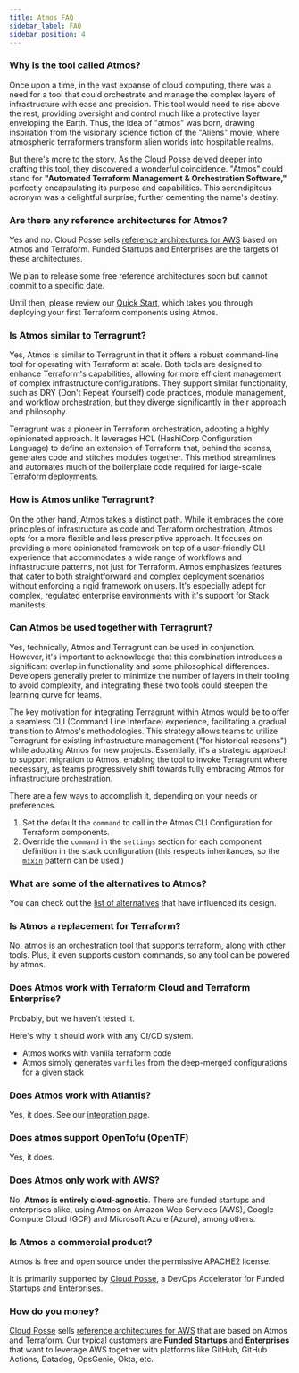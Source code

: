 ```yaml
---
title: Atmos FAQ
sidebar_label: FAQ
sidebar_position: 4
---
```


### Why is the tool called Atmos?

Once upon a time, in the vast expanse of cloud computing, there was a need for a tool that could orchestrate and manage the complex layers of
infrastructure with ease and precision. This tool would need to rise above the rest, providing oversight and control much like a protective layer
enveloping the Earth. Thus, the idea of "atmos" was born, drawing inspiration from the visionary science fiction of the "Aliens" movie, where
atmospheric terraformers transform alien worlds into hospitable realms.

But there's more to the story. As the [Cloud Posse](https://cloudposse.com) delved deeper into crafting this tool, they discovered a wonderful coincidence. "Atmos" could
stand for **"Automated Terraform Management & Orchestration Software,"** perfectly encapsulating its purpose and capabilities. This serendipitous
acronym was a delightful surprise, further cementing the name's destiny.

### Are there any reference architectures for Atmos?

Yes and no. Cloud Posse sells [reference architectures for AWS](https://cloudposse.com/services/) based on Atmos and Terraform. Funded Startups and Enterprises are the targets of these architectures.

We plan to release some free reference architectures soon but cannot commit to a specific date.

Until then, please review our [Quick Start](/quick-start/), which takes you through deploying your first Terraform components using Atmos.

### Is Atmos similar to Terragrunt?

Yes, Atmos is similar to Terragrunt in that it offers a robust command-line tool for operating with Terraform at scale. Both tools are designed to enhance Terraform's capabilities, allowing for more efficient management of complex infrastructure configurations. They support similar functionality, such as DRY (Don't Repeat Yourself) code practices, module management, and workflow orchestration, but they diverge significantly in their approach and philosophy.

Terragrunt was a pioneer in Terraform orchestration, adopting a highly opinionated approach. It leverages HCL (HashiCorp Configuration Language) to define an extension of Terraform that, behind the scenes, generates code and stitches modules together. This method streamlines and automates much of the boilerplate code required for large-scale Terraform deployments.

### How is Atmos unlike Terragrunt?

On the other hand, Atmos takes a distinct path. While it embraces the core principles of infrastructure as code and Terraform orchestration, Atmos opts for a more flexible and less prescriptive approach. It focuses on providing a more opinionated framework on top of a  user-friendly CLI experience that accommodates a wide range of workflows and infrastructure patterns, not just for Terraform. Atmos emphasizes features that cater to both straightforward and complex deployment scenarios without enforcing a rigid framework on users. It's especially adept for complex, regulated enterprise environments with it's support for Stack manifests. 

### Can Atmos be used together with Terragrunt?

Yes, technically, Atmos and Terragrunt can be used in conjunction. However, it's important to acknowledge that this combination introduces a significant overlap in functionality and some philosophical differences. Developers generally prefer to minimize the number of layers in their tooling to avoid complexity, and integrating these two tools could steepen the learning curve for teams. 

The key motivation for integrating Terragrunt within Atmos would be to offer a seamless CLI (Command Line Interface) experience, facilitating a gradual transition to Atmos's methodologies. This strategy allows teams to utilize Terragrunt for existing infrastructure management ("for historical reasons") while adopting Atmos for new projects. Essentially, it's a strategic approach to support migration to Atmos, enabling the tool to invoke Terragrunt where necessary, as teams progressively shift towards fully embracing Atmos for infrastructure orchestration. 

There are a few ways to accomplish it, depending on your needs or preferences.
1. Set the default the `command` to call in the Atmos CLI Configuration for Terraform components.
2. Override the `command` in the `settings` section for each component definition in the stack configuration (this respects inheritances, so the [`mixin`](/core-concepts/stacks/mixins) pattern can be used.)

### What are some of the alternatives to Atmos?

You can check out the [list of alternatives](/reference/alternatives) that have influenced its design.

### Is Atmos a replacement for Terraform?

No, atmos is an orchestration tool that supports terraform, along with other tools. Plus, it even supports
custom commands, so any tool can be powered by atmos.

### Does Atmos work with Terraform Cloud and Terraform Enterprise?

Probably, but we haven't tested it. 

Here's why it should work with any CI/CD system.
- Atmos works with vanilla terraform code
- Atmos simply generates `varfiles` from the deep-merged configurations for a given stack

### Does Atmos work with Atlantis?

Yes, it does. See our [integration page](/integrations/atlantis). 

### Does atmos support OpenTofu (OpenTF)

Yes, it does.

### Does Atmos only work with AWS?

No, **Atmos is entirely cloud-agnostic**. There are funded startups and enterprises alike, using Atmos on Amazon Web Services (AWS),
Google Compute Cloud (GCP) and Microsoft Azure (Azure), among others.

### Is Atmos a commercial product?

Atmos is free and open source under the permissive APACHE2 license.

It is primarily supported by [Cloud Posse](https://cloudposse.com/), a DevOps Accelerator for Funded Startups and Enterprises.

### How do you money?

[Cloud Posse](https://cloudposse.com/) sells [reference architectures for AWS](https://cloudposse.com/services/) that are based on Atmos and Terraform. 
Our typical customers are <strong>Funded Startups</strong> and <strong>Enterprises</strong> that want to leverage AWS together with platforms 
like GitHub, GitHub Actions, Datadog, OpsGenie, Okta, etc.
